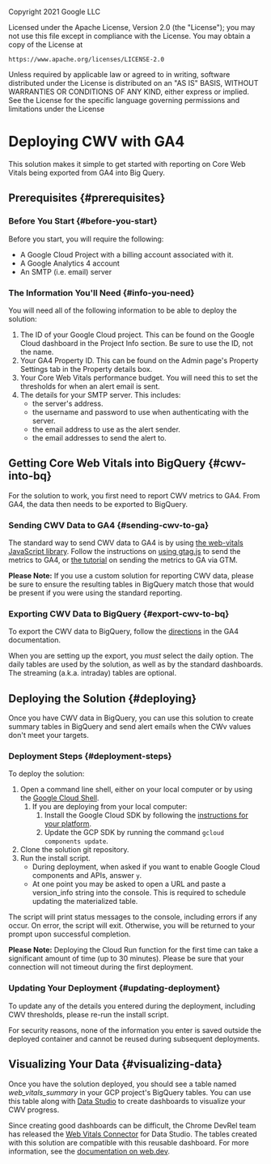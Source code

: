Copyright 2021 Google LLC

Licensed under the Apache License, Version 2.0 (the "License");
you may not use this file except in compliance with the License.
You may obtain a copy of the License at

    https://www.apache.org/licenses/LICENSE-2.0

Unless required by applicable law or agreed to in writing, software
distributed under the License is distributed on an "AS IS" BASIS,
WITHOUT WARRANTIES OR CONDITIONS OF ANY KIND, either express or implied.
See the License for the specific language governing permissions and
limitations under the License

# Deploying CWV with GA4

This solution makes it simple to get started with reporting on Core Web Vitals 
being exported from GA4 into Big Query.

## Prerequisites {#prerequisites}

### Before You Start {#before-you-start}

Before you start, you will require the following:

-   A Google Cloud Project with a billing account associated with it.
-   A Google Analytics 4 account
-   An SMTP (i.e. email) server 

### The Information You'll Need {#info-you-need}

You will need all of the following information to be able to deploy the 
solution:

1.  The ID of your Google Cloud project. This can be found on the Google Cloud 
    dashboard in the Project Info section. Be sure to use the ID, not the name.
1.  Your GA4 Property ID. This can be found on the Admin page's Property 
    Settings tab in the Property details box.
1.  Your Core Web Vitals performance budget. You will need this to set the 
    thresholds for when an alert email is sent.
1.  The details for your SMTP server. This includes:
    +   the server's address.
    +   the username and password to use when authenticating with the server.
    +   the email address to use as the alert sender.
    +   the email addresses to send the alert to.
    
## Getting Core Web Vitals into BigQuery {#cwv-into-bq}

For the solution to work, you first need to report CWV metrics to GA4. From GA4,
the data then needs to be exported to BigQuery.

### Sending CWV Data to GA4 {#sending-cwv-to-ga}

The standard way to send CWV data to GA4 is by using 
[the web-vitals JavaScript library](https://github.com/GoogleChrome/web-vitals).
Follow the instructions on 
[using gtag.js](https://github.com/GoogleChrome/web-vitals#using-gtagjs-google-analytics-4) 
to send the metrics to GA4, or 
[the tutorial](https://www.simoahava.com/analytics/track-core-web-vitals-in-ga4-with-google-tag-manager/) 
on sending the metrics to GA via GTM.

**Please Note:** If you use a custom solution for reporting CWV data, please be
sure to ensure the resulting tables in BigQuery match those that would be 
present if you were using the standard reporting.

### Exporting CWV Data to BigQuery {#export-cwv-to-bq}

To export the CWV data to BigQuery, follow the 
[directions](https://support.google.com/analytics/answer/9358801) in the GA4 
documentation. 

When you are setting up the export, you _must_ select the daily option. The 
daily tables are used by the solution, as well as by the standard dashboards. 
The streaming (a.k.a. intraday) tables are optional.

## Deploying the Solution {#deploying}

Once you have CWV data in BigQuery, you can use this solution to create summary
tables in BigQuery and send alert emails when the CWv values don't meet your 
targets.

### Deployment Steps {#deployment-steps}

To deploy the solution:

1.  Open a command line shell, either on your local computer or by using the 
    [Google Cloud Shell](https://cloud.google.com/shell).
    1.  If you are deploying from your local computer:
        1.  Install the Google Cloud SDK by following the 
            [instructions for your platform](https://cloud.google.com/sdk/docs/install).
        1.  Update the GCP SDK by running the command `gcloud components update`.
1.  Clone the solution git repository.
1.  Run the install script.
    +   During deployment, when asked if you want to enable Google Cloud 
        components and APIs, answer `y`.
    +   At one point you may be asked to open a URL and paste a version_info 
        string into the console. This is required to schedule updating the 
        materialized table.

The script will print status messages to the console, including errors if any
occur. On error, the script will exit. Otherwise, you will be returned to your 
prompt upon successful completion.

**Please Note:** Deploying the Cloud Run function for the first time can take a
significant amount of time (up to 30 minutes). Please be sure that your 
connection will not timeout during the first deployment.

### Updating Your Deployment {#updating-deployment}

To update any of the details you entered during the deployment, including CWV 
thresholds, please re-run the install script. 

For security reasons, none of the
information you enter is saved outside the deployed container and cannot be 
reused during subsequent deployments.

## Visualizing Your Data {#visualizing-data}

Once you have the solution deployed, you should see a table named 
_web_vitals_summary_ in your GCP project's BigQuery tables. You can use this 
table along with [Data Studio](https://datastudio.google.com/) to create 
dashboards to visualize your CWV progress.

Since creating good dashboards can be difficult, the Chrome DevRel team has 
released the [Web Vitals Connector](https://goo.gle/web-vitals-connector) for 
Data Studio. The tables created with this solution are compatible with this 
reusable dashboard. For more information, see the 
[documentation on web.dev](https://web.dev/vitals-ga4/#using-the-web-vitals-connector).
